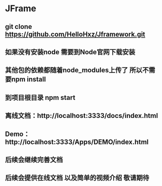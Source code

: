 # JFrame

## git clone https://github.com/HelloHxz/Jframework.git

## 如果没有安装node 需要到Node官网下载安装

## 其他包的依赖都随着node_modules上传了 所以不需要npm install

## 到项目根目录 npm start

## 离线文档：http://localhost:3333/docs/index.html

## Demo：http://localhost:3333/Apps/DEMO/index.html

## 后续会继续完善文档

## 后续会提供在线文档 以及简单的视频介绍 敬请期待
